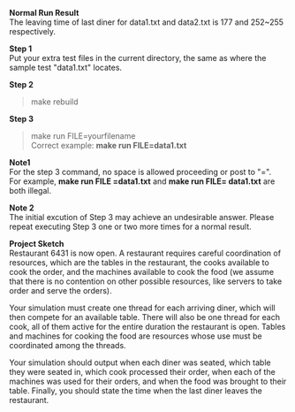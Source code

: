 **Normal Run Result**<br>
The leaving time of last diner for data1.txt and data2.txt is 177 and 252~255 respectively.

**Step 1**<br>
Put your extra test files in the current directory, the same as where the sample test "data1.txt" locates.

**Step 2**<br>
> make rebuild

**Step 3**<br>
> make run FILE=yourfilename <br>
Correct example: **make run FILE=data1.txt**

**Note1**<br>
For the step 3 command, no space is allowed proceeding or post to "=". <br>
For example, **make run FILE =data1.txt** and **make run FILE= data1.txt** are both illegal.

**Note 2** <br>
The initial excution of Step 3 may achieve an undesirable answer. Please repeat executing Step 3 one or two more times for a normal result.

**Project Sketch**<br>
Restaurant 6431 is now open. A restaurant requires careful coordination of resources, which are the tables in the restaurant, the cooks available to cook the order, and the machines available to cook the food (we assume that there is no contention on other possible resources, like servers to take order and serve the orders).

Your simulation must create one thread for each arriving diner, which will then compete for an available table. There will also be one thread for each cook, all of them active for the entire duration the restaurant is open. Tables and machines for cooking the food are resources whose use must be coordinated among the threads.

Your simulation should output when each diner was seated, which table they were seated in, which cook processed their order, when each of the machines was used for their orders, and when the food was brought to their table. Finally, you should state the time when the last diner leaves the restaurant. 
